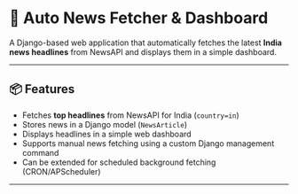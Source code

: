 # 📰 Auto News Fetcher & Dashboard

A Django-based web application that automatically fetches the latest **India news headlines** from NewsAPI and displays them in a simple dashboard.

---

## 📦 Features
- Fetches **top headlines** from NewsAPI for India (`country=in`)
- Stores news in a Django model (`NewsArticle`)
- Displays headlines in a simple web dashboard
- Supports manual news fetching using a custom Django management command
- Can be extended for scheduled background fetching (CRON/APScheduler)

---

